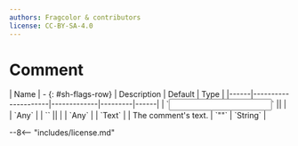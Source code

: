 ```yaml
---
authors: Fragcolor & contributors
license: CC-BY-SA-4.0
---
```



# Comment

<div class="sh-parameters" markdown="1">
| Name | - {: #sh-flags-row} | Description | Default | Type |
|------|---------------------|-------------|---------|------|
| `<input>` || | | `Any` |
| `<output>` || | | `Any` |
| `Text` |  | The comment's text. | `""` | `String` |

</div>



--8<-- "includes/license.md"
